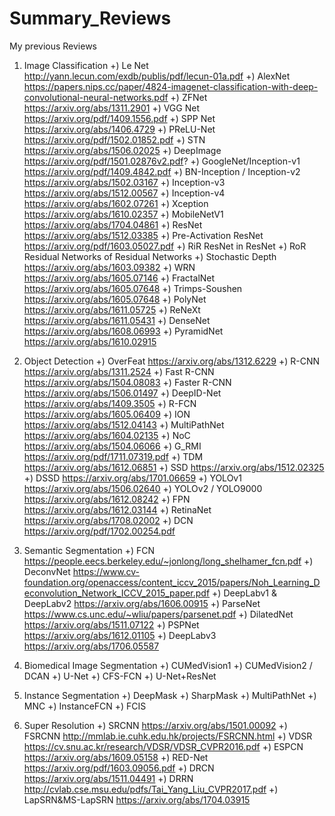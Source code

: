 # Summary_Reviews
My previous Reviews
1. Image Classification
+) Le Net
http://yann.lecun.com/exdb/publis/pdf/lecun-01a.pdf
+) AlexNet
https://papers.nips.cc/paper/4824-imagenet-classification-with-deep-convolutional-neural-networks.pdf
+) ZFNet
https://arxiv.org/abs/1311.2901
+) VGG Net
https://arxiv.org/pdf/1409.1556.pdf
+) SPP Net
https://arxiv.org/abs/1406.4729
+) PReLU-Net
https://arxiv.org/pdf/1502.01852.pdf
+) STN
https://arxiv.org/abs/1506.02025
+) DeepImage
https://arxiv.org/pdf/1501.02876v2.pdf?
+) GoogleNet/Inception-v1
https://arxiv.org/pdf/1409.4842.pdf
+) BN-Inception / Inception-v2
https://arxiv.org/abs/1502.03167
+) Inception-v3
https://arxiv.org/abs/1512.00567
+) Inception-v4
https://arxiv.org/abs/1602.07261
+) Xception
https://arxiv.org/abs/1610.02357
+) MobileNetV1
https://arxiv.org/abs/1704.04861
+) ResNet
https://arxiv.org/abs/1512.03385
+) Pre-Activation ResNet
https://arxiv.org/pdf/1603.05027.pdf
+) RiR
ResNet in ResNet
+) RoR
Residual Networks of Residual Networks
+) Stochastic Depth
https://arxiv.org/abs/1603.09382
+) WRN
https://arxiv.org/abs/1605.07146
+) FractalNet
https://arxiv.org/abs/1605.07648
+) Trimps-Soushen
https://arxiv.org/abs/1605.07648
+) PolyNet
https://arxiv.org/abs/1611.05725
+) ReNeXt
https://arxiv.org/abs/1611.05431
+) DenseNet
https://arxiv.org/abs/1608.06993
+) PyramidNet
https://arxiv.org/abs/1610.02915

2. Object Detection
+) OverFeat
https://arxiv.org/abs/1312.6229
+) R-CNN
https://arxiv.org/abs/1311.2524
+) Fast R-CNN
https://arxiv.org/abs/1504.08083
+) Faster R-CNN
https://arxiv.org/abs/1506.01497
+) DeepID-Net
https://arxiv.org/abs/1409.3505
+) R-FCN
https://arxiv.org/abs/1605.06409
+) ION
https://arxiv.org/abs/1512.04143
+) MultiPathNet
https://arxiv.org/abs/1604.02135
+) NoC
https://arxiv.org/abs/1504.06066
+) G_RMI
https://arxiv.org/pdf/1711.07319.pdf
+) TDM
https://arxiv.org/abs/1612.06851
+) SSD
https://arxiv.org/abs/1512.02325
+) DSSD
https://arxiv.org/abs/1701.06659
+) YOLOv1
https://arxiv.org/abs/1506.02640
+) YOLOv2 / YOLO9000
https://arxiv.org/abs/1612.08242
+) FPN
https://arxiv.org/abs/1612.03144
+) RetinaNet
https://arxiv.org/abs/1708.02002
+) DCN
https://arxiv.org/pdf/1702.00254.pdf

3. Semantic Segmentation
+) FCN
https://people.eecs.berkeley.edu/~jonlong/long_shelhamer_fcn.pdf
+) DeconvNet
https://www.cv-foundation.org/openaccess/content_iccv_2015/papers/Noh_Learning_Deconvolution_Network_ICCV_2015_paper.pdf
+) DeepLabv1 & DeepLabv2
https://arxiv.org/abs/1606.00915
+) ParseNet
https://www.cs.unc.edu/~wliu/papers/parsenet.pdf
+) DilatedNet
https://arxiv.org/abs/1511.07122
+) PSPNet
https://arxiv.org/abs/1612.01105
+) DeepLabv3
https://arxiv.org/abs/1706.05587

4. Biomedical Image Segmentation
+) CUMedVision1
+) CUMedVision2 / DCAN
+) U-Net
+) CFS-FCN
+) U-Net+ResNet

5. Instance Segmentation
+) DeepMask
+) SharpMask
+) MultiPathNet
+) MNC
+) InstanceFCN
+) FCIS
6. Super Resolution
+) SRCNN
https://arxiv.org/abs/1501.00092
+) FSRCNN
http://mmlab.ie.cuhk.edu.hk/projects/FSRCNN.html
+) VDSR
https://cv.snu.ac.kr/research/VDSR/VDSR_CVPR2016.pdf
+) ESPCN
https://arxiv.org/abs/1609.05158
+) RED-Net
https://arxiv.org/pdf/1603.09056.pdf
+) DRCN
https://arxiv.org/abs/1511.04491
+) DRRN
http://cvlab.cse.msu.edu/pdfs/Tai_Yang_Liu_CVPR2017.pdf
+) LapSRN&MS-LapSRN
https://arxiv.org/abs/1704.03915

